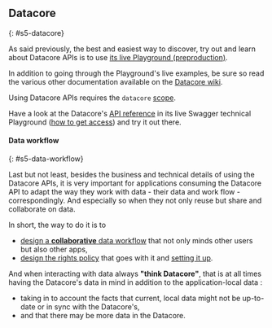 ## Datacore
{: #s5-datacore} 

As said previously, the best and easiest way to discover, try out and learn about Datacore APIs is to use [its live Playground (preproduction)](https://data.ozwillo-preprod.eu).

In addition to going through the Playground's live examples, be sure so read the various other documentation available on the [Datacore wiki](https://github.com/ozwillo/ozwillo-datacore/wiki).

Using Datacore APIs requires the `datacore` [scope](#s1-scopes).

Have a look at the Datacore's [API reference](https://data.ozwillo-preprod.eu/dc-ui/index.html#swagger) in its live Swagger technical Playground ([how to get access](#s2-online-experimentation)) and try it out there.

#### Data workflow
{: #s5-data-workflow}

Last but not least, besides the business and technical details of using the Datacore APIs, it is very important for applications consuming the Datacore API to adapt the way they work with data - their data and work flow - correspondingly. And especially so when they not only reuse but share and collaborate on data.

In short, the way to do it is to

- [design a **collaborative** data workflow](https://github.com/ozwillo/ozwillo-datacore/wiki/Developing-apps-that-collaborate-on-data) that not only minds other users but also other apps,
- [design the rights policy](https://github.com/ozwillo/ozwillo-datacore/wiki/Permissions,-rights-and-governance) that goes with it and [setting it up](https://github.com/ozwillo/ozwillo-datacore/wiki/Configuring-Projects-and-Default-Rights).

And when interacting with data always **"think Datacore"**, that is at all times having the Datacore's data in mind in addition to the application-local data :

- taking in to account the facts that current, local data might not be up-to-date or in sync with the Datacore's,
- and that there may be more data in the Datacore.
